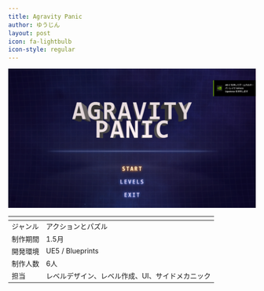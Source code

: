 ```yaml
---
title: Agravity Panic
author: ゆうじん
layout: post
icon: fa-lightbulb
icon-style: regular
---
```


<span class="image featured"><img src="assets/images/img/Games/game4.png" alt="" /></span>

<div class="table-wrapper">
  <table>
    <thead>
      <tr>
        <th> </th>
        <th> </th>
      </tr>
    </thead>
    <tbody>
      <tr>
        <td>ジャンル</td>
        <td>アクションとパズル</td>
      </tr>
      <tr>
        <td>制作期間</td>
        <td>1.5月</td>
      </tr>
      <tr>
        <td>開発環境</td>
        <td>UE5 / Blueprints</td>
      </tr>
      <tr>
        <td>制作人数</td>
        <td>6人</td>
      </tr>
      <tr>
        <td>担当</td>
        <td>レベルデザイン、レベル作成、UI、サイドメカニック</td>
      </tr>
    </tbody>
  </table>
</div>
